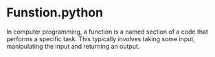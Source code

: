 # Funstion.python
In computer programming, a function is a named section of a code that performs a specific task. This typically involves taking some input, manipulating the input and returning an output.
